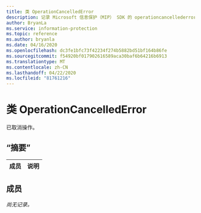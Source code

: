 ```yaml
---
title: 类 OperationCancelledError
description: 记录 Microsoft 信息保护（MIP） SDK 的 operationcancellederror：：未定义的类。
author: BryanLa
ms.service: information-protection
ms.topic: reference
ms.author: bryanla
ms.date: 04/16/2020
ms.openlocfilehash: dc3fe1bfc73f42234f274b5882bd51bf164b86fe
ms.sourcegitcommit: f54920bf017902616589aca30baf6b64216b6913
ms.translationtype: MT
ms.contentlocale: zh-CN
ms.lasthandoff: 04/22/2020
ms.locfileid: "81761216"
---
```

# <a name="class-operationcancellederror"></a>类 OperationCancelledError 
已取消操作。
  
## <a name="summary"></a>“摘要”
 成员                        | 说明                                
--------------------------------|---------------------------------------------
  
## <a name="members"></a>成员
_尚无记录。_

